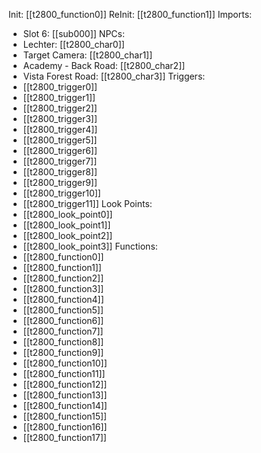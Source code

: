 Init: [[t2800_function0]]
ReInit: [[t2800_function1]]
Imports:
- Slot 6: [[sub000]]
NPCs:
- Lechter: [[t2800_char0]]
- Target Camera: [[t2800_char1]]
- Academy - Back Road: [[t2800_char2]]
- Vista Forest Road: [[t2800_char3]]
Triggers:
- [[t2800_trigger0]]
- [[t2800_trigger1]]
- [[t2800_trigger2]]
- [[t2800_trigger3]]
- [[t2800_trigger4]]
- [[t2800_trigger5]]
- [[t2800_trigger6]]
- [[t2800_trigger7]]
- [[t2800_trigger8]]
- [[t2800_trigger9]]
- [[t2800_trigger10]]
- [[t2800_trigger11]]
Look Points:
- [[t2800_look_point0]]
- [[t2800_look_point1]]
- [[t2800_look_point2]]
- [[t2800_look_point3]]
Functions:
- [[t2800_function0]]
- [[t2800_function1]]
- [[t2800_function2]]
- [[t2800_function3]]
- [[t2800_function4]]
- [[t2800_function5]]
- [[t2800_function6]]
- [[t2800_function7]]
- [[t2800_function8]]
- [[t2800_function9]]
- [[t2800_function10]]
- [[t2800_function11]]
- [[t2800_function12]]
- [[t2800_function13]]
- [[t2800_function14]]
- [[t2800_function15]]
- [[t2800_function16]]
- [[t2800_function17]]
